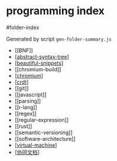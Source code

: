 programming index
===
#folder-index

Generated by script `gen-folder-summary.js`

- [[BNF]]
- [[abstract-syntax-tree]]
- [[beautiful-snippets]]
- [[chromium-build]]
- [[chromium]]
- [[crdt]]
- [[git]]
- [[javascript]]
- [[parsing]]
- [[r-lang]]
- [[regex]]
- [[regular-expression]]
- [[rust]]
- [[semantic-versioning]]
- [[software-architecture]]
- [[virtual-machine]]
- [[协同文档]]
<!--end-generated-->

[//begin]: # "Autogenerated link references for markdown compatibility"
[abstract-syntax-tree]: programming/abstract-syntax-tree "Abstract Syntax Tree"
[beautiful-snippets]: programming/beautiful-snippets "beautiful-snippets"
[chromium]: programming/chromium "Chromium"
[crdt]: programming/crdt "CRDT Conflict-free replicated data type"
[virtual-machine]: programming/virtual-machine "Virtual Machine"
[协同文档]: programming/协同文档 "协同文档 - Collaborative Editing Documents"
[//end]: # "Autogenerated link references"
